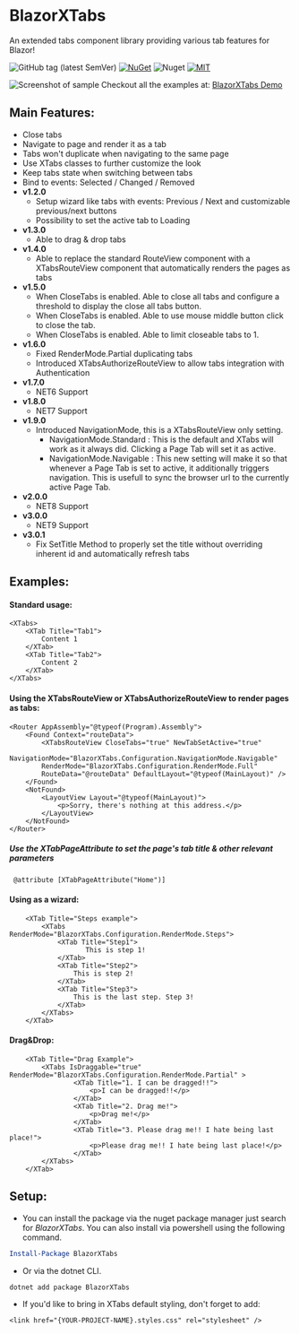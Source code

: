 # BlazorXTabs
An extended tabs component library providing various tab features for Blazor!

![GitHub tag (latest SemVer)](https://img.shields.io/github/v/tag/David-Moreira/BlazorXTabs)
[![NuGet](https://img.shields.io/nuget/vpre/BlazorXTabs.svg)](https://www.nuget.org/profiles/DavidMoreira)
![Nuget](https://img.shields.io/nuget/dt/BlazorXTabs?flat)
[![MIT](https://img.shields.io/github/license/David-Moreira/BlazorXTabs.svg)](LICENSE)



![Screenshot of sample](sample.png)
Checkout all the examples at: [BlazorXTabs Demo](https://david-moreira.github.io/BlazorXTabs/)

## Main Features:
- Close tabs
- Navigate to page and render it as a tab
- Tabs won't duplicate when navigating to the same page
- Use XTabs classes to further customize the look
- Keep tabs state when switching between tabs
- Bind to events: Selected / Changed / Removed
- **v1.2.0**
  - Setup wizard like tabs with events: Previous / Next and customizable previous/next buttons
  - Possibility to set the active tab to Loading
- **v1.3.0**
  - Able to drag & drop tabs
- **v1.4.0**
  - Able to replace the standard RouteView component with a XTabsRouteView component that automatically renders the pages as tabs
- **v1.5.0**
  - When CloseTabs is enabled. Able to close all tabs and configure a threshold to display the close all tabs button.
  - When CloseTabs is enabled. Able to use mouse middle button click to close the tab.
  - When CloseTabs is enabled. Able to limit closeable tabs to 1.
- **v1.6.0**
  - Fixed RenderMode.Partial duplicating tabs
  - Introduced XTabsAuthorizeRouteView to allow tabs integration with Authentication
- **v1.7.0**
  - NET6 Support
- **v1.8.0**
  - NET7 Support
- **v1.9.0**
  - Introduced NavigationMode, this is a XTabsRouteView only setting.
    - NavigationMode.Standard : This is the default and XTabs will work as it always did. Clicking a Page Tab will set it as active.
    - NavigationMode.Navigable : This new setting will make it so that whenever a Page Tab is set to active, it additionally triggers navigation. 
      This is usefull to sync the browser url to the currently active Page Tab.
- **v2.0.0**
  - NET8 Support
- **v3.0.0**
  - NET9 Support
- **v3.0.1**
  - Fix SetTitle Method to properly set the title without overriding inherent id and automatically refresh tabs

## Examples:

#### Standard usage:
    <XTabs>
        <XTab Title="Tab1">
            Content 1
        </XTab>
        <XTab Title="Tab2">
            Content 2
        </XTab>
    </XTabs>

#### Using the XTabsRouteView or XTabsAuthorizeRouteView to render pages as tabs:
    <Router AppAssembly="@typeof(Program).Assembly">
        <Found Context="routeData">
            <XTabsRouteView CloseTabs="true" NewTabSetActive="true" 
            NavigationMode="BlazorXTabs.Configuration.NavigationMode.Navigable"
            RenderMode="BlazorXTabs.Configuration.RenderMode.Full" 
            RouteData="@routeData" DefaultLayout="@typeof(MainLayout)" />
        </Found>
        <NotFound>
            <LayoutView Layout="@typeof(MainLayout)">
                <p>Sorry, there's nothing at this address.</p>
            </LayoutView>
        </NotFound>
    </Router>
##### Use the XTabPageAttribute to set the page's tab title & other relevant parameters
     @attribute [XTabPageAttribute("Home")]

#### Using as a wizard:
        <XTab Title="Steps example">
            <XTabs RenderMode="BlazorXTabs.Configuration.RenderMode.Steps">
                <XTab Title="Step1">
                       This is step 1!
                </XTab>
                <XTab Title="Step2">
                    This is step 2!
                </XTab>
                <XTab Title="Step3">
                    This is the last step. Step 3!
                </XTab>
            </XTabs>
        </XTab>
#### Drag&Drop:
        <XTab Title="Drag Example">
            <XTabs IsDraggable="true" RenderMode="BlazorXTabs.Configuration.RenderMode.Partial" >
                    <XTab Title="1. I can be dragged!!">
                        <p>I can be dragged!!</p>
                    </XTab>
                    <XTab Title="2. Drag me!">
                        <p>Drag me!</p>
                    </XTab>
                    <XTab Title="3. Please drag me!! I hate being last place!">
                        <p>Please drag me!! I hate being last place!</p>
                    </XTab>
            </XTabs>
        </XTab>
## Setup: 
- You can install the package via the nuget package manager just search for *BlazorXTabs*. You can also install via powershell using the following command.

```powershell
Install-Package BlazorXTabs
```

- Or via the dotnet CLI.

```bash
dotnet add package BlazorXTabs
```

- If you'd like to bring in XTabs default styling, don't forget to add:
```    
<link href="{YOUR-PROJECT-NAME}.styles.css" rel="stylesheet" />
```
